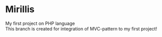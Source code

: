 # Mirillis
My first project on PHP language <br>
This branch is created for integration of MVC-pattern to my first project!
